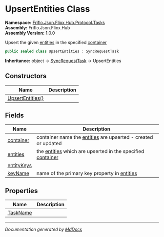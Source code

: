 ﻿<!--  
  <auto-generated>   
    The contents of this file were generated by a tool.  
    Changes to this file may be list if the file is regenerated  
  </auto-generated>   
-->

# UpsertEntities Class

**Namespace:** [Friflo.Json.Fliox.Hub.Protocol.Tasks](../index.md)  
**Assembly:** Friflo.Json.Fliox.Hub  
**Assembly Version:** 1.0.0

Upsert the given [entities](fields/entities.md) in the specified [container](fields/container.md)

```csharp
public sealed class UpsertEntities : SyncRequestTask
```

**Inheritance:** object → [SyncRequestTask](../SyncRequestTask/index.md) → UpsertEntities

## Constructors

| Name                                      | Description |
| ----------------------------------------- | ----------- |
| [UpsertEntities()](constructors/index.md) |             |

## Fields

| Name                               | Description                                                                                             |
| ---------------------------------- | ------------------------------------------------------------------------------------------------------- |
| [container](fields/container.md)   | container name the [entities](fields/entities.md) are upserted \- created or updated                    |
| [entities](fields/entities.md)     | the [entities](fields/entities.md) which are upserted in the specified [container](fields/container.md) |
| [entityKeys](fields/entityKeys.md) |                                                                                                         |
| [keyName](fields/keyName.md)       | name of the primary key property in [entities](fields/entities.md)                                      |

## Properties

| Name                               | Description |
| ---------------------------------- | ----------- |
| [TaskName](properties/TaskName.md) |             |

___

*Documentation generated by [MdDocs](https://github.com/ap0llo/mddocs)*
